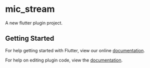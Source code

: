 # mic_stream

A new flutter plugin project.

## Getting Started

For help getting started with Flutter, view our online
[documentation](http://flutter.io/).

For help on editing plugin code, view the [documentation](https://flutter.io/platform-plugins/#edit-code).